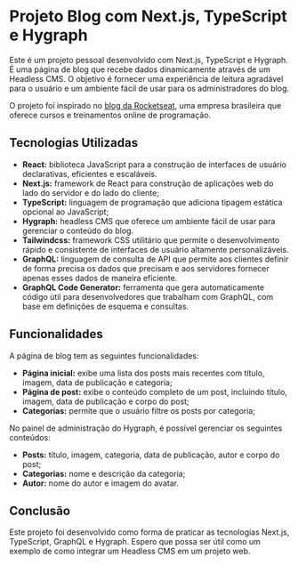 # Projeto Blog com Next.js, TypeScript e Hygraph

Este é um projeto pessoal desenvolvido com Next.js, TypeScript e Hygraph. É uma página de blog que recebe dados dinamicamente através de um Headless CMS. O objetivo é fornecer uma experiência de leitura agradável para o usuário e um ambiente fácil de usar para os administradores do blog.

O projeto foi inspirado no [blog da Rocketseat](https://blog.rocketseat.com.br), uma empresa brasileira que oferece cursos e treinamentos online de programação.

## Tecnologias Utilizadas

- **React:** biblioteca JavaScript para a construção de interfaces de usuário declarativas, eficientes e escaláveis.
- **Next.js:** framework de React para construção de aplicações web do lado do servidor e do lado do cliente;
- **TypeScript:** linguagem de programação que adiciona tipagem estática opcional ao JavaScript;
- **Hygraph:** headless CMS que oferece um ambiente fácil de usar para gerenciar o conteúdo do blog.
- **Tailwindcss:** framework CSS utilitário que permite o desenvolvimento rápido e consistente de interfaces de usuário altamente personalizáveis.
- **GraphQL:** linguagem de consulta de API que permite aos clientes definir de forma precisa os dados que precisam e aos servidores fornecer apenas esses dados de maneira eficiente.
- **GraphQL Code Generator:** ferramenta que gera automaticamente código útil para desenvolvedores que trabalham com GraphQL, com base em definições de esquema e consultas.

## Funcionalidades

A página de blog tem as seguintes funcionalidades:

- **Página inicial:** exibe uma lista dos posts mais recentes com título, imagem, data de publicação e categoria;
- **Página de post:** exibe o conteúdo completo de um post, incluindo título, imagem, data de publicação e corpo do post;
- **Categorias:** permite que o usuário filtre os posts por categoria;

No painel de administração do Hygraph, é possível gerenciar os seguintes conteúdos:

- **Posts:** título, imagem, categoria, data de publicação, autor e corpo do post;
- **Categorias:** nome e descrição da categoria;
- **Autor:** nome do autor e imagem do avatar.

## Conclusão

Este projeto foi desenvolvido como forma de praticar as tecnologias Next.js, TypeScript, GraphQL e Hygraph. Espero que possa ser útil como um exemplo de como integrar um Headless CMS em um projeto web.
